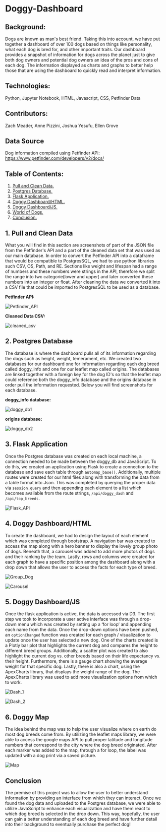 # Doggy-Dashboard



## Background:

Dogs are known as man's best friend. Taking this into account, we have put together a dashboard of over 100 dogs based on things like personality, what each dog is bred for, and other important traits. Our dashboard provides a snapshot of information for dogs across the planet just to give both dog owners and potential dog owners an idea of the pros and cons of each dog. The information displayed as charts and graphs to better help those that are using the dashboard to quickly read and interpret information.   



## Technologies:

Python, Jupyter Notebook, HTML, Javascript, CSS, Petfinder Data 


## Contributors:

Zach Meader, Anne Pizzini, Joshua Yesufu, Ellen Grove

## Data Source

Dog information compiled using Petfinder API: https://www.petfinder.com/developers/v2/docs/

## Table of Contents:

1. [ Pull and Clean Data. ](#petfind)
2. [ Postgres Database. ](#post)
3. [ Flask Application. ](#flask)
4. [ Doggy Dashboard/HTML. ](#doggy_html)
5. [ Doggy Dashboard/JS. ](#doggy_js)
6. [ World of Dogs. ](#world)
7. [ Conclusion. ](#conc)

<a name="petfind"></a>
## 1. Pull and Clean Data

What you will find in this section are screenshots of part of the JSON file from the Petfinder's API and a part of the cleaned data set that was used as our main database. In order to convert the Petfinder API into a dataframe that would be compatible to PostgresSQL, we had to use python libraries such CSV, OS, Path, and RE. Sections like weight and lifespan had a range of numbers and these numbers were strings in the API, therefore we split the range into two categorie(lower and upper) and later converted these numbers into an integer or float. After cleaning the data we converted it into a CSV file that could be imported to PostgresSQL to be used as a database.

**Petfinder API:**

![Petfinder_API](/static/Images/petfinder_json.PNG)



**Cleaned Data CSV:**

![cleaned_csv](/static/Images/csvfile_for_db.PNG)


<a name="post"></a>
## 2. Postgres Database

The database is where the dashboard pulls all of its information regarding the dogs such as height, weight, temerament, etc. We created two databases for our dashboard one for information regarding each dog breed called doggy_info and one for our leaflet map called origins. The databases are linked together with a foreign key for the dog ID's so that the leaflet map could reference both the doggy_info database and the origins database in order pull the information requested. Below you will find screenshots for each database.

**doggy_info database:**

![doggy_db1](/static/Images/doggy_info_db.PNG)


**origins database:**

![doggy_db2](/static/Images/breed_origin_db.PNG)



<a name="flask"></a>
## 3. Flask Application

Once the Postgres database was created on each local machine, a connection needed to be made between the doggy_db and JavaScript. To do this, we created an application using Flask to create a connection to the database and save each table through `automap_base()`. Additionally, multiple routes were created for our html files along with transforming the data from a table format into Json. This was completed by querying the proper data via `session.query` and then appending each element to a list which becomes available from the route strings, `/api/doggy_dash` and `/api/top_breeds`.

![Flask_API](/static/Images/apppy.png)

<a name="doggy_html"></a>
## 4. Doggy Dashboard/HTML

To create the dashboard, we had to design the layout of each element which was completed through bootstrap. A navigation bar was created to access the map along with a hero banner to display the lovely group photo of dogs. Beneath that, a carousel was added to add more photos of dogs and their ranking by the team. Lastly, rows and columns were created for each graph to have a specific position among the dashboard along with a drop down that allows the user to access the facts for each type of breed. 

![Group_Dog](/static/Images/Banner.jpg)

![Carousel](/static/Images/Carousel.jpg)

<a name="doggy_js"></a>
## 5. Doggy Dashboard/JS

Once the flask application is active, the data is accessed via D3. The first step we took to incorporate a user active interface was through a drop-down menu which was created by setting up a ‘for loop’ and appending each name from the data. Once the drop-down options have been pushed, an `optionChanged` function was created for each graph / visualization to update once the user has selected a new dog. One of the charts created is a Plotly bar plot that highlights the current dog and compares the height to different breed groups. Additionally, a scatter plot was created to also highlight the current dog vs. other breeds based on their life expectancy vs. their height. Furthermore, there is a gauge chart showing the average weight for that specific dog. Lastly, there is also a chart, using the ApexCharts library, that displays the weight range of the dog. The ApexCharts library was used to add more visualization options from which to work. 

![Dash_1](/static/Images/Dash_1.png)

![Dash_2](/static/Images/Dash_2.png)

<a name="world"></a>
## 6. Doggy Map

The idea behind the map was to help the user visualize where on earth do most dog breeds come from. By utilizing the leaflet maps library, we were able to access the google maps API to pull proper latitude and longitude numbers that correspond to the city where the dog breed originated. After each marker was added to the map, through a for loop, the label was updated with a dog print via a saved picture. 

![Map](/static/Images/Doggy_world.png)

<a name="conc"></a>
## Conclusion

The premise of this project was to allow the user to better understand information by providing an interface from which they can interact. Once we found the dog data and uploaded to the Postgres database, we were able to utilize JavaScript to enhance each visualization and have them react to which dog breed is selected in the drop down. This way, hopefully, the user can gain a better understanding of each dog breed and have further detail into their background to eventually purchase the perfect dog!
